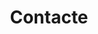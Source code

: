 ---
templateKey: contact-index-page
languageKey: ca
title: Contacte
contact:
  name: Nom
  email: Correu electrònic
  message: Missatge
  send: Envia
---